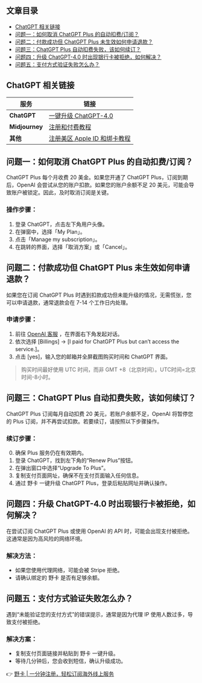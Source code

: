 ## 文章目录
- [ChatGPT 相关链接](#chatgpt-相关链接)
- [问题一：如何取消 ChatGPT Plus 的自动扣费/订阅？](#问题一如何取消-chatgpt-plus-的自动扣费订阅)
- [问题二：付款成功但 ChatGPT Plus 未生效如何申请退款？](#问题二付款成功但-chatgpt-plus-未生效如何申请退款)
- [问题三：ChatGPT Plus 自动扣费失败，该如何续订？](#问题三chatgpt-plus-自动扣费失败该如何续订)
- [问题四：升级 ChatGPT-4.0 时出现银行卡被拒绝，如何解决？](#问题四升级-chatgpt-40-时出现银行卡被拒绝如何解决)
- [问题五：支付方式验证失败怎么办？](#问题五支付方式验证失败怎么办)

## ChatGPT 相关链接
| **服务**      | **链接**                                        |
|---------------|--------------------------------------------------|
| **ChatGPT**   | [一键升级 ChatGPT-4.0](https://bit.ly/bewildcard) | [常见问题解答](https://bit.ly/bewildcard) | [注册 GPT 账号](https://bit.ly/bewildcard) | [次提升工作效率](https://bit.ly/bewildcard) | [无障碍使用教程](https://bit.ly/bewildcard) | [支付问题解答](https://bit.ly/bewildcard) | [API 申请教程](https://bit.ly/bewildcard) |
| **Midjourney**| [注册和付费教程](https://bit.ly/bewildcard)     |
| **其他**      | [注册美区 Apple ID 和绑卡教程](https://bit.ly/bewildcard) |

## 问题一：如何取消 ChatGPT Plus 的自动扣费/订阅？
ChatGPT Plus 每个月收费 20 美金。如果您开通了 ChatGPT Plus，订阅到期后，OpenAI 会尝试从您的账户扣款。如果您的账户余额不足 20 美元，可能会导致账户被锁定。因此，及时取消订阅是关键。

### 操作步骤：
1. 登录 ChatGPT，点击左下角用户头像。
2. 在弹窗中，选择「My Plan」。
3. 点击「Manage my subscription」。
4. 在跳转的界面，选择「取消方案」或「Cancel」。

## 问题二：付款成功但 ChatGPT Plus 未生效如何申请退款？
如果您在订阅 ChatGPT Plus 时遇到扣款成功但未能升级的情况，无需慌张，您可以申请退款，通常退款会在 7-14 个工作日内处理。

### 申请步骤：
1. 前往 [OpenAI 客服](https://help.openai.com/) ，在界面右下角发起对话。
2. 依次选择 [Billings] -> [I paid for ChatGPT Plus but can’t access the service.]。
3. 点击 [yes]，输入您的邮箱并全屏截图购买时间和 ChatGPT 界面。

> 购买时间最好使用 UTC 时间，而非 GMT +8（北京时间）。UTC时间=北京时间-8小时。

## 问题三：ChatGPT Plus 自动扣费失败，该如何续订？
ChatGPT Plus 订阅每月自动扣费 20 美元，若账户余额不足，OpenAI 将暂停您的 Plus 订阅，并不再尝试扣款。若要续订，请按照以下步骤操作。

### 续订步骤：
0. 确保 Plus 服务仍在有效期内。
1. 登录 ChatGPT，找到左下角的“Renew Plus”按钮。
2. 在弹出窗口中选择“Upgrade To Plus”。
3. 复制支付页面网址，确保不在支付页面输入任何信息。
4. 通过 野卡 一键升级 ChatGPT Plus，登录后粘贴网址并确认操作。

## 问题四：升级 ChatGPT-4.0 时出现银行卡被拒绝，如何解决？
在尝试订阅 ChatGPT Plus 或使用 OpenAI 的 API 时，可能会出现支付被拒绝。这通常是因为高风险的网络环境。

### 解决方法：
- 如果您使用代理网络，可能会被 Stripe 拒绝。
- 请确认绑定的 野卡 是否有足够余额。
  
## 问题五：支付方式验证失败怎么办？
遇到“未能验证您的支付方式”的错误提示，通常是因为代理 IP 使用人数过多，导致支付被拒绝。

### 解决方案：
- 复制支付页面链接并粘贴到 野卡 一键升级。
- 等待几分钟后，您会收到短信，确认升级成功。

👉 [野卡 | 一分钟注册，轻松订阅海外线上服务](https://bit.ly/bewildcard)